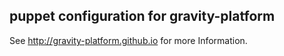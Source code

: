 ## puppet configuration for gravity-platform

See http://gravity-platform.github.io for more Information.
